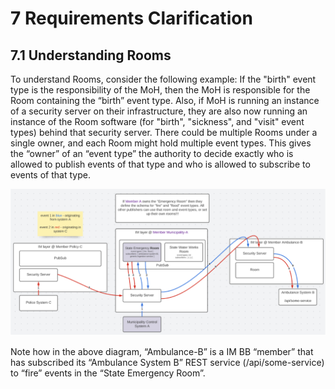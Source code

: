 # 7 Requirements Clarification

## 7.1 Understanding Rooms&#x20;

To understand Rooms, consider the following example: If the "birth" event type is the responsibility of the MoH, then the MoH is responsible for the Room containing the “birth” event type. Also, if MoH is running an instance of a security server on their infrastructure, they are also now running an instance of the Room software (for "birth", "sickness", and "visit" event types) behind that security server. There could be multiple Rooms under a single owner, and each Room might hold multiple event types. This gives the “owner” of an “event type” the authority to decide exactly who is allowed to publish events of that type and who is allowed to subscribe to events of that type.

![https://lucid.app/lucidspark/ae9dba58-c15d-43b2-b8ef-9d15f6bd746c/edit - The above diagram shows push delivery mode.](.gitbook/assets/dfgfdcv.png)

Note how in the above diagram, “Ambulance-B” is a IM BB “member” that has subscribed its “Ambulance System B” REST service (/api/some-service) to “fire” events in the “State Emergency Room”.
